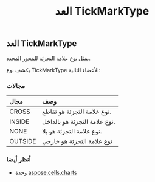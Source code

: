 ﻿---
title: العد TickMarkType
second_title: Aspose.Cells for Python via .NET API المراجع
description:
type: docs
weight: 650
url: /ar/python-net/aspose.cells.charts/tickmarktype/
is_root: false
---
##  العد TickMarkType
يمثل نوع علامة التجزئة للمحور المحدد.



يكشف نوع TickMarkType الأعضاء التالية:

###  مجالات
| مجال| وصف|
| :- | :- |
| CROSS | نوع علامة التجزئة هو تقاطع.|
| INSIDE | نوع علامة التجزئة هو بالداخل.|
| NONE |نوع علامة التجزئة هو بلا.|
| OUTSIDE | نوع علامة التجزئة هو خارجي|



###  أنظر أيضا
* وحدة [aspose.cells.charts](..)
